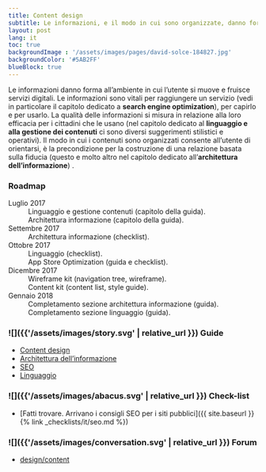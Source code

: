 ```yaml
---
title: Content design
subtitle: Le informazioni, e il modo in cui sono organizzate, danno forma ai servizi digitali e plasmano l’esperienza del cittadino
layout: post
lang: it
toc: true
backgroundImage : '/assets/images/pages/david-solce-184827.jpg'
backgroundColor: '#5AB2FF'
blueBlock: true
---
```


Le informazioni danno forma all’ambiente in cui l’utente si muove e fruisce servizi digitali.  Le informazioni sono vitali per raggiungere un servizio (vedi in particolare il capitolo dedicato a **search engine optimization**), per capirlo  e per usarlo. La qualità delle informazioni si misura in relazione alla loro efficacia per i cittadini che le usano (nel capitolo dedicato al **linguaggio e alla gestione dei contenuti** ci sono diversi suggerimenti stilistici e operativi). Il modo in cui i contenuti sono organizzati consente all’utente di orientarsi, è la precondizione per la costruzione di una relazione basata sulla fiducia (questo e molto altro nel capitolo dedicato all’**architettura dell’informazione**) .

### Roadmap

<dl class="Roadmap">
<dt>Luglio 2017</dt>
<dd>Linguaggio e gestione contenuti (capitolo della guida).</dd>
<dd>Architettura informazione (capitolo della guida).</dd>
<dt>Settembre 2017</dt>
<dd>Architettura informazione (checklist).</dd>
<dt>Ottobre 2017</dt>
<dd>Linguaggio (checklist).</dd>
<dd>App Store Optimization (guida e checklist).</dd>
<dt>Dicembre 2017</dt>
<dd>Wireframe kit (navigation tree, wireframe).</dd>
<dd>Content kit (content list, style guide).</dd>
<dt>Gennaio 2018</dt>
<dd>Completamento sezione architettura informazione (guida).</dd>
<dd>Completamento sezione linguaggio (guida).</dd>
</dl>

### ![]({{'/assets/images/story.svg' | relative_url }}) Guide

- [Content design](https://design-italia.readthedocs.io/it/stable/doc/content-design.html)
- [Architettura dell’informazione](https://design-italia.readthedocs.io/it/stable/doc/content-design/architettura-dell-informazione.html)
- [SEO](https://design-italia.readthedocs.io/it/stable/doc/content-design/seo.html)
- [Linguaggio](https://design-italia.readthedocs.io/it/stable/doc/content-design/linguaggio.html)

### ![]({{'/assets/images/abacus.svg' | relative_url }}) Check-list

- [Fatti trovare. Arrivano i consigli SEO per i siti pubblici]({{ site.baseurl }}{% link _checklists/it/seo.md %})

### ![]({{'/assets/images/conversation.svg' | relative_url }}) Forum

- [design/content](https://forum.italia.it/c/design/content)
